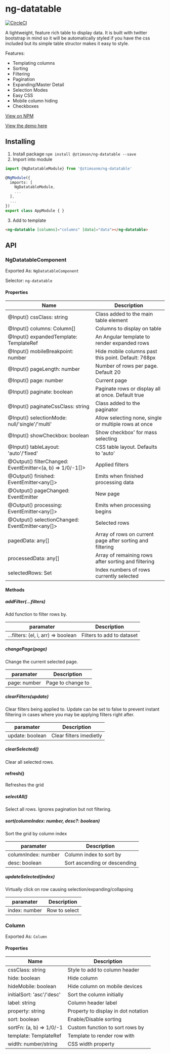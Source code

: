 # ng-datatable

[![CircleCI](https://circleci.com/gh/ztimson/ng-datatable/tree/master.svg?style=svg)](https://circleci.com/gh/ztimson/ng-datatable/tree/master)

A lightweight, feature rich table to display data. It is built with twitter bootstrap in mind so it will be automatically styled if you have the css included but its simple table structor makes it easy to style.

Features:

- Templating columns
- Sorting
- Filtering
- Pagination
- Expanding/Master Detail
- Selection Modes
- Easy CSS
- Mobile column hiding
- Checkboxes


[View on NPM](https://www.npmjs.com/package/@ztimson/ng-datatable)

[View the demo here](https://stackblitz.com/edit/angular-rzq6xm)

## Installing

1.  Install package `npm install @ztimson/ng-datatable --save`
2.  Import into module

```Typescript
import {NgDatatableModule} from '@ztimsonm/ng-datatable'

@NgModule({
  imports: [
    NgDatatableModule,
    ...
  ],
  ...
})
export class AppModule { }
```

3.  Add to template

```HTML
<ng-datatable [columns]="columns" [data]="data"></ng-datatable>
```

## API

### NgDatatableComponent

Exported As: `NgDatatableComponent`

Selector: `ng-datatable`

#### Properties

| Name                                                      | Description                                               |
| --------------------------------------------------------- | --------------------------------------------------------- |
| @Input() cssClass: string                                 | Class added to the main table element                     |
| @Input() columns: Column[]                                | Columns to display on table                               |
| @Input() expandedTemplate: TemplateRef<any>               | An Angular template to render expanded rows               |
| @Input() mobileBreakpoint: number                         | Hide mobile columns past this point. Default: 768px       |
| @Input() pageLength: number                               | Number of rows per page. Default 20                       |
| @Input() page: number                                     | Current page                                              |
| @Input() paginate: boolean                                | Paginate rows or display all at once. Default true        |
| @Input() paginateCssClass: string                         | Class added to the paginator                              |
| @Input() selectionMode: null/'single'/'multi'             | Allow selecting none, single or multiple rows at once     |
| @Input() showCheckbox: boolean                            | Show checkbox' for mass selecting                         |
| @Input() tableLayout: 'auto'/'fixed'                      | CSS table layout. Defaults to 'auto'                      |
| @Output() filterChanged: EventEmitter<(a, b) => 1/0/-1[]> | Applied filters                                           |
| @Output() finished: EventEmitter<any[]>                   | Emits when finished processing data                       |
| @Output() pageChanged: EventEmitter<number>               | New page                                                  |
| @Output() processing: EventEmitter<any[]>                 | Emits when processing begins                              |
| @Output() selectionChanged: EventEmitter<any[]>           | Selected rows                                             |
| pagedData: any[]                                          | Array of rows on current page after sorting and filtering |
| processedData: any[]                                      | Array of remaining rows after sorting and filtering       |
| selectedRows: Set<number>                                 | Index numbers of rows currently selected                  |

#### Methods

##### addFilter(...filters)

Add function to filter rows by.

| paramater                           | Description               |
| ----------------------------------- | ------------------------- |
| ...filters: (el, i, arr) => boolean | Filters to add to dataset |

##### changePage(page)

Change the current selected page.

| paramater    | Description       |
| ------------ | ----------------- |
| page: number | Page to change to |

##### clearFilters(update)

Clear filters being applied to. Update can be set to false to prevent instant filtering in cases where you may be applying filters right after.

| paramater       | Description             |
| --------------- | ----------------------- |
| update: boolean | Clear filters imedietly |

##### clearSelected()

Clear all selected rows.

#### refresh()

Refreshes the grid

##### selectAll()

Select all rows. Ignores pagination but not filtering.

##### sort(columnIndex: number, desc?: boolean)

Sort the grid by column index

| paramater           | Description                  |
| ------------------- | ---------------------------- |
| columnIndex: number | Column index to sort by      |
| desc: boolean       | Sort ascending or descending |

##### updateSelected(index)

Virtually click on row causing selection/expanding/collapsing

| paramater     | Description   |
| ------------- | ------------- |
| index: number | Row to select |

### Column

Exported As: `Column`

#### Properties

| Name                       | Description                         |
| -------------------------- | ----------------------------------- |
| cssClass: string           | Style to add to column header       |
| hide: boolean              | Hide column                         |
| hideMobile: boolean        | Hide column on mobile devices       |
| initialSort: 'asc'/'desc'  | Sort the column initially           |
| label: string              | Column header label                 |
| property: string           | Property to display in dot notation |
| sort: boolean              | Enable/Disable sorting              |
| sortFn: (a, b) => 1/0/-1   | Custom function to sort rows by     |
| template: TemplateRef<any> | Template to render row with         |
| width: number/string       | CSS width property                  |
